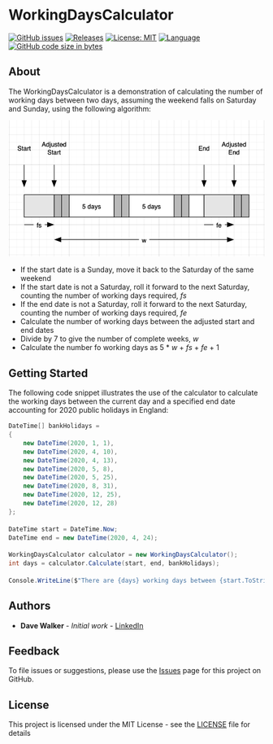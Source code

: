 # WorkingDaysCalculator
 
[![GitHub issues](https://img.shields.io/github/issues/davewalker5/WorkingDaysCalculator)](https://github.com/davewalker5/WorkingDaysCalculator/issues)
[![Releases](https://img.shields.io/github/v/release/davewalker5/WorkingDaysCalculator.svg?include_prereleases)](https://github.com/davewalker5/WorkingDaysCalculator/releases)
[![License: MIT](https://img.shields.io/badge/License-MIT-blue.svg)](https://github.com/davewalker5/WorkingDaysCalculator/blob/master/LICENSE)
[![Language](https://img.shields.io/badge/language-c%23-blue.svg)](https://github.com/davewalker5/WorkingDaysCalculator/)
[![GitHub code size in bytes](https://img.shields.io/github/languages/code-size/davewalker5/WorkingDaysCalculator)](https://github.com/davewalker5/WorkingDaysCalculator/)

## About

The WorkingDaysCalculator is a demonstration of calculating the number of working days between two days, assuming the weekend falls on Saturday and Sunday, using the following algorithm:

![Working Days Algorithm](https://raw.githubusercontent.com/davewalker5/WorkingDaysCalculator/master/images/algorithm.png "Working Days Algorithm")

* If the start date is a Sunday, move it back to the Saturday of the same weekend
* If the start date is not a Saturday, roll it forward to the next Saturday, counting the number of working days required, _fs_
* If the end date is not a Saturday, roll it forward to the next Saturday, counting the number of working days required, _fe_
* Calculate the number of working days between the adjusted start and end dates
* Divide by 7 to give the number of complete weeks, _w_
* Calculate the number fo working days as 5 * _w_ + _fs_ + _fe_ + 1

## Getting Started

The following code snippet illustrates the use of the calculator to calculate the working days between the current day and a specified end date accounting for 2020 public holidays in England:

```csharp
DateTime[] bankHolidays =
{
    new DateTime(2020, 1, 1),
    new DateTime(2020, 4, 10),
    new DateTime(2020, 4, 13),
    new DateTime(2020, 5, 8),
    new DateTime(2020, 5, 25),
    new DateTime(2020, 8, 31),
    new DateTime(2020, 12, 25),
    new DateTime(2020, 12, 28)
};

DateTime start = DateTime.Now;
DateTime end = new DateTime(2020, 4, 24);

WorkingDaysCalculator calculator = new WorkingDaysCalculator();
int days = calculator.Calculate(start, end, bankHolidays);

Console.WriteLine($"There are {days} working days between {start.ToString("dd/MMM/yyyy")} and {end.ToString("dd/MMM/yyyy")}");
```

## Authors

- **Dave Walker** - *Initial work* - [LinkedIn](https://www.linkedin.com/in/davewalker5/)

## Feedback

To file issues or suggestions, please use the [Issues](https://github.com/davewalker5/WorkingDaysCalculator/issues) page for this project on GitHub.

## License

This project is licensed under the MIT License - see the [LICENSE](LICENSE) file for details
